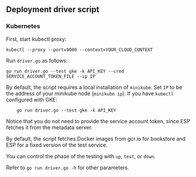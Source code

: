 ## Deployment driver script

### Kubernetes

First, start kubectl proxy:

    kubectl --proxy --port=9000 --context=YOUR_CLOUD_CONTEXT

Run `driver.go` as follows:

    go run driver.go --test gke -k API_KEY --cred SERVICE_ACCOUNT_TOKEN_FILE --ip IP

By default, the script requires a local installation of `minikube`. Set `IP` to
be the address of your minikube node (`minikube ip`).  If you have `kubectl`
configured with GKE:

```
    go run driver.go --test gke -k API_KEY
```

Notice that you do not need to provide the service account token, since ESP
fetches it from the metadata server.

By default, the script fetches Docker images from gcr.io for bookstore and ESP
for a fixed version of the test service.

You can control the phase of the testing with `up`, `test`, or `down`.

Refer to `go run driver.go -h` for other parameters.

